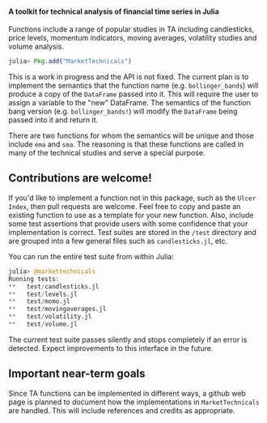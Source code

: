 #### A toolkit for technical analysis of financial time series in Julia

Functions include a range of popular studies in TA including candlesticks, price levels,
momentum indicators, moving averages, volatility studies and volume analysis. 

````julia
julia> Pkg.add("MarketTechnicals")
````

This is a work in progress and the API is not fixed. The current plan is to implement the semantics
that the function name (e.g. `bollinger_bands`) will produce a copy of the `DataFrame` passed into it.
This will require the user to assign a variable to the "new" DataFrame. The semantics of the function 
bang version (e.g. `bollinger_bands!`) will modify the `DataFrame` being passed into it and return it.

There are two functions for whom the semantics will be unique and those include `ema` and `sma`. The 
reasoning is that these functions are called in many of the technical studies and serve a special 
purpose.

## Contributions are welcome! 

If you'd like to implement a function not in this package, such as the `Ulcer Index`, then pull 
requests are welcome. Feel free to copy and paste an existing function to use as a template for your
new function. Also, include some test assertions that provide users with some confidence that your
implementation is correct. Test suites are stored in the `/test` directory and are grouped into
a few general files such as `candlesticks.jl`, etc.

You can run the entire test suite from within Julia:

````julia
julia> @markettechnicals
Running tests: 
**   test/candlesticks.jl
**   test/levels.jl
**   test/momo.jl
**   test/movingaverages.jl
**   test/volatility.jl
**   test/volume.jl
````

The current test suite passes silently and stops completely if an error is detected. Expect improvements to 
this interface in the future. 

## Important near-term goals

Since TA functions can be implemented in different ways, a github web page is planned to document how the 
implementations in `MarketTechnicals` are handled. This will include references and credits as appropriate. 
